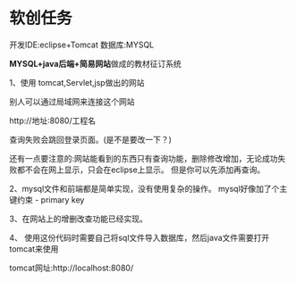 # 软创任务

开发IDE:eclipse+Tomcat
数据库:MYSQL

**MYSQL+java后端+简易网站**做成的教材征订系统

1、使用 tomcat,Servlet,jsp做出的网站


别人可以通过局域网来连接这个网站

http://地址:8080/工程名

查询失败会跳回登录页面。(是不是要改一下？)

还有一点要注意的:网站能看到的东西只有查询功能，删除修改增加，无论成功失败都不会在网上显示，只会在eclipse上显示。
但是你可以先添加再查询。

2、mysql文件和前端都是简单实现，没有使用复杂的操作。
mysql好像加了个主键约束 - primary key

3、在网站上的增删改查功能已经实现。

4、 使用这份代码时需要自己将sql文件导入数据库，然后java文件需要打开tomcat来使用

tomcat网址:http://localhost:8080/
